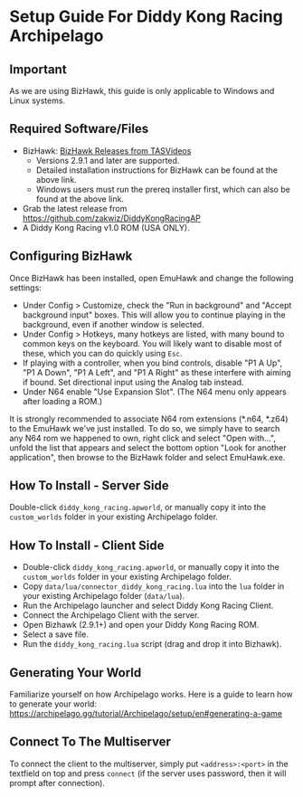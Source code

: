 # Setup Guide For Diddy Kong Racing Archipelago

## Important
As we are using BizHawk, this guide is only applicable to Windows and Linux systems.

## Required Software/Files
-   BizHawk:  [BizHawk Releases from TASVideos](https://tasvideos.org/BizHawk/ReleaseHistory)
    -   Versions 2.9.1 and later are supported.
    -   Detailed installation instructions for BizHawk can be found at the above link.
    -   Windows users must run the prereq installer first, which can also be found at the above link.
-   Grab the latest release from https://github.com/zakwiz/DiddyKongRacingAP
-   A Diddy Kong Racing v1.0 ROM (USA ONLY).

## Configuring BizHawk
Once BizHawk has been installed, open EmuHawk and change the following settings:

-   Under Config > Customize, check the "Run in background" and "Accept background input" boxes. This will allow you to continue playing in the background, even if another window is selected.
-   Under Config > Hotkeys, many hotkeys are listed, with many bound to common keys on the keyboard. You will likely want to disable most of these, which you can do quickly using  `Esc`.
-   If playing with a controller, when you bind controls, disable "P1 A Up", "P1 A Down", "P1 A Left", and "P1 A Right" as these interfere with aiming if bound. Set directional input using the Analog tab instead.
-   Under N64 enable "Use Expansion Slot". (The N64 menu only appears after loading a ROM.)

It is strongly recommended to associate N64 rom extensions (*.n64, *.z64) to the EmuHawk we've just installed. To do so, we simply have to search any N64 rom we happened to own, right click and select "Open with…", unfold the list that appears and select the bottom option "Look for another application", then browse to the BizHawk folder and select EmuHawk.exe.

## How To Install - Server Side
Double-click `diddy_kong_racing.apworld`, or manually copy it into the `custom_worlds` folder in your existing Archipelago folder.

## How To Install - Client Side
- Double-click `diddy_kong_racing.apworld`, or manually copy it into the `custom_worlds` folder in your existing Archipelago folder.
- Copy `data/lua/connector_diddy_kong_racing.lua` into the `lua` folder in your existing Archipelago folder (`data/lua`).
- Run the Archipelago launcher and select Diddy Kong Racing Client.
- Connect the Archipelago Client with the server.
- Open Bizhawk (2.9.1+) and open your Diddy Kong Racing ROM.
- Select a save file.
- Run the `diddy_kong_racing.lua` script (drag and drop it into Bizhawk).

## Generating Your World
Familiarize yourself on how Archipelago works. Here is a guide to learn how to generate your world: https://archipelago.gg/tutorial/Archipelago/setup/en#generating-a-game

## Connect To The Multiserver
To connect the client to the multiserver, simply put `<address>:<port>` in the textfield on top and press `connect` (if the server uses password, then it will prompt after connection).
